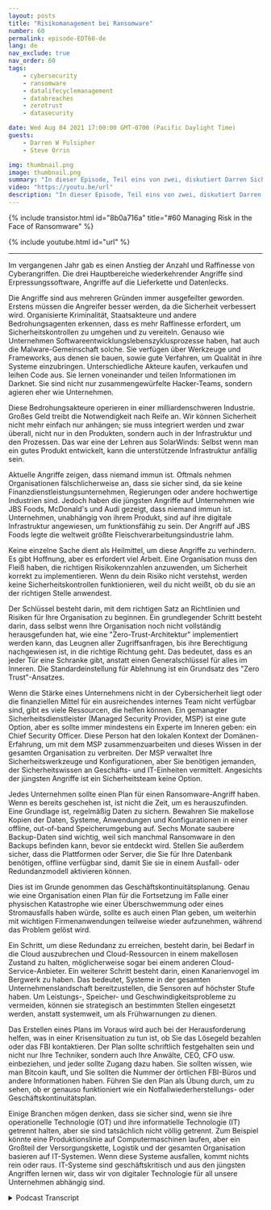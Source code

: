 ```yaml
---
layout: posts
title: "Risikomanagement bei Ransomware"
number: 60
permalink: episode-EDT60-de
lang: de
nav_exclude: true
nav_order: 60
tags:
    - cybersecurity
    - ransomware
    - datalifecyclemanagement
    - databreaches
    - zerotrust
    - datasecurity

date: Wed Aug 04 2021 17:00:00 GMT-0700 (Pacific Daylight Time)
guests:
    - Darren W Pulsipher
    - Steve Orrin

img: thumbnail.png
image: thumbnail.png
summary: "In dieser Episode, Teil eins von zwei, diskutiert Darren Sicherheitstrends mit seinem häufigen Gast Steve Orrin, CTO von Intel, Federal. Im vergangenen Jahr gab es einen Anstieg der Anzahl und der Raffinesse von Cyberangriffen. Die drei wichtigsten Bereiche wiederkehrender Angriffe sind Ransomware, Angriffe auf die Lieferkette und Datenlecks."
video: "https://youtu.be/url"
description: "In dieser Episode, Teil eins von zwei, diskutiert Darren Sicherheitstrends mit seinem häufigen Gast Steve Orrin, CTO von Intel, Federal. Im vergangenen Jahr gab es einen Anstieg der Anzahl und der Raffinesse von Cyberangriffen. Die drei wichtigsten Bereiche wiederkehrender Angriffe sind Ransomware, Angriffe auf die Lieferkette und Datenlecks."
---
```


<div>
{% include transistor.html id="8b0a716a" title="#60 Managing Risk in the Face of Ransomware" %}

{% include youtube.html id="url" %}
</div>

---

Im vergangenen Jahr gab es einen Anstieg der Anzahl und Raffinesse von Cyberangriffen. Die drei Hauptbereiche wiederkehrender Angriffe sind Erpressungssoftware, Angriffe auf die Lieferkette und Datenlecks.

Die Angriffe sind aus mehreren Gründen immer ausgefeilter geworden. Erstens müssen die Angreifer besser werden, da die Sicherheit verbessert wird. Organisierte Kriminalität, Staatsakteure und andere Bedrohungsagenten erkennen, dass es mehr Raffinesse erfordert, um Sicherheitskontrollen zu umgehen und zu vereiteln. Genauso wie Unternehmen Softwareentwicklungslebenszyklusprozesse haben, hat auch die Malware-Gemeinschaft solche. Sie verfügen über Werkzeuge und Frameworks, aus denen sie bauen, sowie gute Verfahren, um Qualität in ihre Systeme einzubringen. Unterschiedliche Akteure kaufen, verkaufen und leihen Code aus. Sie lernen voneinander und teilen Informationen im Darknet. Sie sind nicht nur zusammengewürfelte Hacker-Teams, sondern agieren eher wie Unternehmen.

Diese Bedrohungsakteure operieren in einer milliardenschweren Industrie. Großes Geld treibt die Notwendigkeit nach Reife an. Wir können Sicherheit nicht mehr einfach nur anhängen; sie muss integriert werden und zwar überall, nicht nur in den Produkten, sondern auch in der Infrastruktur und den Prozessen. Das war eine der Lehren aus SolarWinds: Selbst wenn man ein gutes Produkt entwickelt, kann die unterstützende Infrastruktur anfällig sein.

Aktuelle Angriffe zeigen, dass niemand immun ist. Oftmals nehmen Organisationen fälschlicherweise an, dass sie sicher sind, da sie keine Finanzdienstleistungsunternehmen, Regierungen oder andere hochwertige Industrien sind. Jedoch haben die jüngsten Angriffe auf Unternehmen wie JBS Foods, McDonald's und Audi gezeigt, dass niemand immun ist. Unternehmen, unabhängig von ihrem Produkt, sind auf ihre digitale Infrastruktur angewiesen, um funktionsfähig zu sein. Der Angriff auf JBS Foods legte die weltweit größte Fleischverarbeitungsindustrie lahm.

Keine einzelne Sache dient als Heilmittel, um diese Angriffe zu verhindern. Es gibt Hoffnung, aber es erfordert viel Arbeit. Eine Organisation muss den Fleiß haben, die richtigen Risikokennzahlen anzuwenden, um Sicherheit korrekt zu implementieren. Wenn du dein Risiko nicht verstehst, werden keine Sicherheitskontrollen funktionieren, weil du nicht weißt, ob du sie an der richtigen Stelle anwendest.

Der Schlüssel besteht darin, mit dem richtigen Satz an Richtlinien und Risiken für Ihre Organisation zu beginnen. Ein grundlegender Schritt besteht darin, dass selbst wenn Ihre Organisation noch nicht vollständig herausgefunden hat, wie eine "Zero-Trust-Architektur" implementiert werden kann, das Leugnen aller Zugriffsanfragen, bis ihre Berechtigung nachgewiesen ist, in die richtige Richtung geht. Das bedeutet, dass es an jeder Tür eine Schranke gibt, anstatt einen Generalschlüssel für alles im Inneren. Die Standardeinstellung für Ablehnung ist ein Grundsatz des "Zero Trust"-Ansatzes.

Wenn die Stärke eines Unternehmens nicht in der Cybersicherheit liegt oder die finanziellen Mittel für ein ausreichendes internes Team nicht verfügbar sind, gibt es viele Ressourcen, die helfen können. Ein gemanagter Sicherheitsdienstleister (Managed Security Provider, MSP) ist eine gute Option, aber es sollte immer mindestens ein Experte im Inneren geben: ein Chief Security Officer. Diese Person hat den lokalen Kontext der Domänen-Erfahrung, um mit dem MSP zusammenzuarbeiten und dieses Wissen in der gesamten Organisation zu verbreiten. Der MSP verwaltet Ihre Sicherheitswerkzeuge und Konfigurationen, aber Sie benötigen jemanden, der Sicherheitswissen an Geschäfts- und IT-Einheiten vermittelt. Angesichts der jüngsten Angriffe ist ein Sicherheitsteam keine Option.

Jedes Unternehmen sollte einen Plan für einen Ransomware-Angriff haben. Wenn es bereits geschehen ist, ist nicht die Zeit, um es herauszufinden. Eine Grundlage ist, regelmäßig Daten zu sichern. Bewahren Sie makellose Kopien der Daten, Systeme, Anwendungen und Konfigurationen in einer offline, out-of-band Speicherumgebung auf. Sechs Monate saubere Backup-Daten sind wichtig, weil sich manchmal Ransomware in den Backups befinden kann, bevor sie entdeckt wird. Stellen Sie außerdem sicher, dass die Plattformen oder Server, die Sie für Ihre Datenbank benötigen, offline verfügbar sind, damit Sie sie in einem Ausfall- oder Redundanzmodell aktivieren können.

Dies ist im Grunde genommen das Geschäftskontinuitätsplanung. Genau wie eine Organisation einen Plan für die Fortsetzung im Falle einer physischen Katastrophe wie einer Überschwemmung oder eines Stromausfalls haben würde, sollte es auch einen Plan geben, um weiterhin mit wichtigen Firmenanwendungen teilweise wieder aufzunehmen, während das Problem gelöst wird.

Ein Schritt, um diese Redundanz zu erreichen, besteht darin, bei Bedarf in die Cloud auszubrechen und Cloud-Ressourcen in einem makellosen Zustand zu halten, möglicherweise sogar bei einem anderen Cloud-Service-Anbieter. Ein weiterer Schritt besteht darin, einen Kanarienvogel im Bergwerk zu haben. Das bedeutet, Systeme in der gesamten Unternehmenslandschaft bereitzustellen, die Sensoren auf höchster Stufe haben. Um Leistungs-, Speicher- und Geschwindigkeitsprobleme zu vermeiden, können sie strategisch an bestimmten Stellen eingesetzt werden, anstatt systemweit, um als Frühwarnungen zu dienen.

Das Erstellen eines Plans im Voraus wird auch bei der Herausforderung helfen, was in einer Krisensituation zu tun ist, ob Sie das Lösegeld bezahlen oder das FBI kontaktieren. Der Plan sollte schriftlich festgehalten sein und nicht nur Ihre Techniker, sondern auch Ihre Anwälte, CEO, CFO usw. einbeziehen, und jeder sollte Zugang dazu haben. Sie sollten wissen, wie man Bitcoin kauft, und Sie sollten die Nummer der örtlichen FBI-Büros und andere Informationen haben. Führen Sie den Plan als Übung durch, um zu sehen, ob er genauso funktioniert wie ein Notfallwiederherstellungs- oder Geschäftskontinuitätsplan.

Einige Branchen mögen denken, dass sie sicher sind, wenn sie ihre operationelle Technologie (OT) und ihre informatielle Technologie (IT) getrennt halten, aber sie sind tatsächlich nicht völlig getrennt. Zum Beispiel könnte eine Produktionslinie auf Computermaschinen laufen, aber ein Großteil der Versorgungskette, Logistik und der gesamten Organisation basieren auf IT-Systemen. Wenn diese Systeme ausfallen, kommt nichts rein oder raus. IT-Systeme sind geschäftskritisch und aus den jüngsten Angriffen lernen wir, dass wir von digitaler Technologie für all unsere Unternehmen abhängig sind.



<details>
<summary> Podcast Transcript </summary>

<p></p>

</details>
